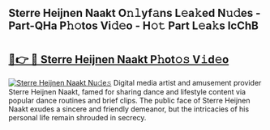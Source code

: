 ## Sterre Heijnen Naakt O𝚗𝚕yf𝚊ns L𝚎a𝚔ed N𝚞𝚍es - Part-QHa P𝚑𝚘tos Vi𝚍𝚎o - H𝚘𝚝 Part L𝚎a𝚔s lcChB

# <h2><a href="http://kf4g3h.oniu.top/?m=Sterre+Heijnen+Naakt">🔗👉 🔴 Sterre Heijnen Naakt P𝚑ot𝚘𝚜 V𝚒d𝚎o</a></h2>

[![Sterre Heijnen Naakt Nu𝚍e𝚜](https://i.imgur.com/0qMVB7G.gif)](http://kf4g3h.oniu.top/?m=Sterre+Heijnen+Naakt)
Digital media artist and amusement provider Sterre Heijnen Naakt, famed for sharing dance and lifestyle content via popular dance routines and brief clips. The public face of Sterre Heijnen Naakt exudes a sincere and friendly demeanor, but the intricacies of his personal life remain shrouded in secrecy.  
